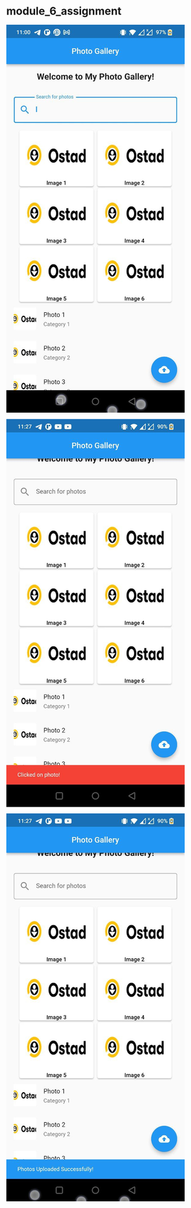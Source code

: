 # module_6_assignment

![App Screenshot](https://github.com/Fahaddada47/ostad-flutter/blob/main/assignment6.jpg?raw=true)

![App Screenshot](https://raw.githubusercontent.com/Fahaddada47/ostad-flutter/main/6_03.jpg) 

![App Screenshot](https://raw.githubusercontent.com/Fahaddada47/ostad-flutter/main/6_02.jpg) 
